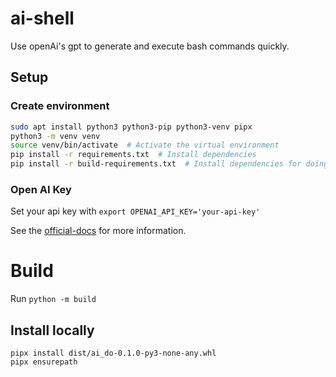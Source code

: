 # ai-shell
Use openAi's gpt to generate and execute bash commands quickly.

## Setup

### Create environment
```bash
sudo apt install python3 python3-pip python3-venv pipx
python3 -m venv venv
source venv/bin/activate  # Activate the virtual environment
pip install -r requirements.txt  # Install dependencies
pip install -r build-requirements.txt  # Install dependencies for doing a build.
```

### Open AI Key

Set your api key with `export OPENAI_API_KEY='your-api-key'`

See the [official-docs](https://help.openai.com/en/articles/5112595-best-practices-for-api-key-safety)
for more information.

# Build

Run `python -m build`

## Install locally

```
pipx install dist/ai_do-0.1.0-py3-none-any.whl
pipx ensurepath
```
